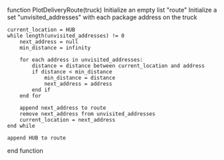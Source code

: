 
function PlotDeliveryRoute(truck)
    Initialize an empty list "route"
    Initialize a set "unvisited_addresses" with each package address on the truck

    current_location = HUB
    while length(unvisited_addresses) != 0
        next_address = null
        min_distance = infinity

        for each address in unvisited_addresses:
            distance = distance between current_location and address
            if distance < min_distance
                min_distance = distance
                next_address = address
            end if
        end for

        append next_address to route
        remove next_address from unvisited_addresses
        current_location = next_address
    end while

    append HUB to route
end function